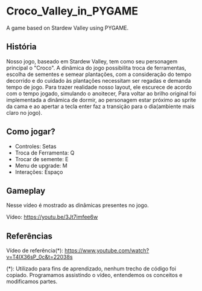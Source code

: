 # Croco_Valley_in_PYGAME
 A game based on Stardew Valley using PYGAME.
 
 ## História
Nosso jogo, baseado em Stardew Valley, tem como seu personagem principal o "Croco". A dinâmica do jogo possibilita troca de ferramentas, escolha de sementes e semear plantações, com a consideração do tempo decorrido e do cuidado às plantações necessitam ser regadas e demanda tempo de jogo. Para trazer realidade nosso layout, ele escurece de acordo com o tempo jogado, simulando o anoitecer, Para voltar ao brilho original foi implementada a dinâmica de dormir, ao personagem estar próximo ao sprite da cama e ao apertar a tecla enter faz a transição para o dia(ambiente mais claro no jogo).

## Como jogar?

- Controles: Setas
- Troca de Ferramenta: Q
- Trocar de semente: E
- Menu de upgrade: M
- Interações: Espaço

## Gameplay
Nesse vídeo é mostrado as dinâmicas presentes no jogo.

Vídeo: https://youtu.be/3Jt7imfee6w

## Referências

Vídeo de referência(*): https://www.youtube.com/watch?v=T4IX36sP_0c&t=22038s

(*): Utilizado para fins de aprendizado, nenhum trecho de código foi copiado. Programamos assistindo o vídeo, entendemos os conceitos e modificamos partes.
